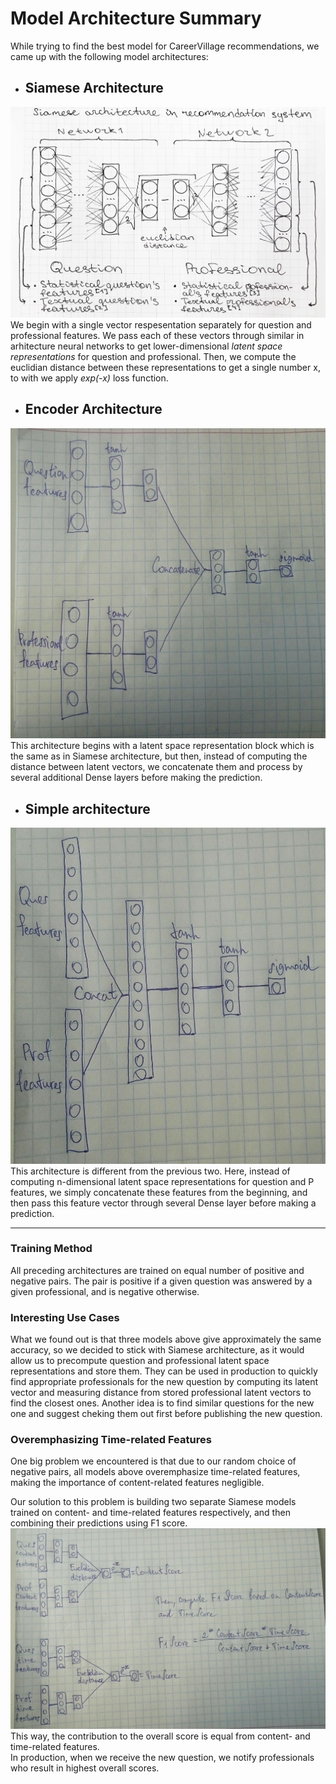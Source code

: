 # Model Architecture Summary

While trying to find the best model for CareerVillage recommendations, we came up with the following model architectures:

- ## Siamese Architecture
![Siamese Architecture](images/siamese_architecture.jpg)
We begin with a single vector respesentation separately for question and professional features. We pass each of these vectors through similar in arhitecture neural networks to get lower-dimensional *latent space representations* for question and professional. Then, we compute the euclidian distance between these representations to get a single number x, to with we apply *exp(-x)* loss function.

- ## Encoder Architecture
![Encoder Architecture](images/encoder_architecture.jpg)
This architecture begins with a latent space representation block which is the same as in Siamese architecture, but then, instead of computing the distance between latent vectors, we concatenate them and process by several additional Dense layers before making the prediction.

- ## Simple architecture
![Simple Architecture](images/simple_architecture.jpg)
This architecture is different from the previous two. Here, instead of computing n-dimensional latent space representations for question and P features, we simply concatenate these features from the beginning, and then pass this feature vector through several Dense layer before making a prediction.

---

### Training Method
All preceding architectures are trained on equal number of positive and negative pairs. The pair is positive if a given question was answered by a given professional, and is negative otherwise.

### Interesting Use Cases
What we found out is that three models above give approximately the same accuracy, so we decided to stick with Siamese architecture, as it would allow us to precompute question and professional latent space representations and store them. They can be used in production to quickly find appropriate professionals for the new question by computing its latent vector and measuring distance from stored professional latent vectors to find the closest ones. Another idea is to find similar questions for the new one and suggest cheking them out first before publishing the new question.

### Overemphasizing Time-related Features
One big problem we encountered is that due to our random choice of negative pairs, all models above overemphasize time-related features, making the importance of content-related features negligible.

Our solution to this problem is building two separate Siamese models trained on content- and time-related features respectively, and then combining their predictions using F1 score.  
![Two Siamese Models](images/two_siamese_models.jpg)
This way, the contribution to the overall score is equal from content- and time-related features.  
In production, when we receive the new question, we notify professionals who result in highest overall scores.

